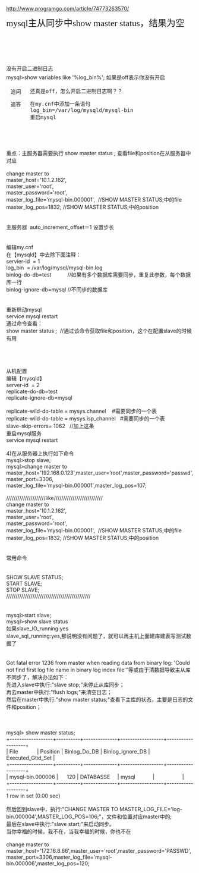 http://www.programgo.com/article/74773263570/<br />
<h1 accuse="qTitle" style="margin:0px;padding:0px;font-size:16px;font-stretch:normal;line-height:26px;font-family:&quot;word-break:break-all;position:relative;color:#333333;white-space:normal;">
	<span class="ask-title " style="display:inline;font-size:24px;line-height:34px;font-weight:400;overflow:hidden;">mysql主从同步中show master status，结果为空</span> 
</h1>
<br />
<p>
	<br />
</p>
<p>
	<br />
</p>
<div id="answer-content-1484062898" accuse="aContent" class="answer-text line" style="line-height:24px;">
	没有开启二进制日志<br />
mysql&gt;show variables like '%log_bin%';&nbsp;如果是off表示你没有开启
</div>
<div class="replyask-box mb-15" style="margin-bottom:15px;position:relative;overflow:hidden;">
	<div class="replyask line replyask-ask 0" id="replyask-124139895" style="position:relative;padding-bottom:0px;padding-top:14px;">
		<div class="ask-supply-line" style="width:1px;height:38px;background-image:initial;background-position:initial;background-size:initial;background-repeat:initial;background-attachment:initial;background-origin:initial;background-clip:initial;line-height:0;position:absolute;left:25px;top:14px;">
		</div>
		<div class="ask ask-supply f-12 grid" style="display:inline-block;float:left;position:relative;width:50px;height:22px;line-height:22px;border-radius:11px;border:1px solid #E8ECEE;text-align:center;margin-right:12px;background-image:initial;background-position:initial;background-size:initial;background-repeat:initial;background-attachment:initial;background-origin:initial;background-clip:initial;">
			追问
		</div>
		<div class="replyask-content line ml-10" accuse="qRA" id="replyask-content-124139895" style="margin-left:64px;word-break:break-all;">
<pre accuse="qRA" style="margin-top:0px;margin-bottom:0px;padding:0px;">还真是off，怎么开启二进制日志啊？？</pre>
		</div>
	</div>
	<div class="replyask line replyask-ans 1" id="replyask-124141802" style="position:relative;padding-bottom:0px;padding-top:14px;">
		<div class="ask-supply-line" style="width:1px;height:110px;background-image:initial;background-position:initial;background-size:initial;background-repeat:initial;background-attachment:initial;background-origin:initial;background-clip:initial;line-height:0;position:absolute;left:25px;top:14px;">
		</div>
		<div class="reply ask-supply f-12 grid" style="display:inline-block;float:left;width:50px;height:22px;line-height:22px;border-radius:11px;border:1px solid #E8ECEE;text-align:center;margin-right:12px;background-image:initial;background-position:initial;background-size:initial;background-repeat:initial;background-attachment:initial;background-origin:initial;background-clip:initial;position:relative;">
			追答
		</div>
		<div class="replyask-content line ml-10" accuse="aRA" id="replyask-content-124141802" style="margin-left:64px;word-break:break-all;">
<pre accuse="aRA" style="margin-top:0px;margin-bottom:0px;padding:0px;">在my.cnf中添加一条语句
log_bin=/var/log/mysqld/mysql-bin      
重启mysql</pre>
		</div>
	</div>
</div>
<p>
	<br />
</p>
<p>
	<br />
</p>
重点：主服务器需要执行 show master status ; 查看file和position在从服务器中对应<br />
<br />
change master to &nbsp;&nbsp;<br />
master_host='10.1.2.162', &nbsp;<br />
master_user='root', &nbsp;<br />
master_password='root', &nbsp;<br />
master_log_file='mysql-bin.000001', &nbsp;//SHOW MASTER STATUS;中的file&nbsp;<br />
master_log_pos=1832; //SHOW MASTER STATUS;中的position&nbsp;<br />
<br />
<br />
主服务器 &nbsp;auto_increment_offset＝1 设置步长<br />
<br />
<br />
编辑my.cnf&nbsp;<br />
在【mysqld】中去除下面注释：&nbsp;<br />
servier-id &nbsp;= 1&nbsp;<br />
log_bin &nbsp;= /var/log/mysql/mysql-bin.log&nbsp;<br />
binlog-do-db=test &nbsp; &nbsp; &nbsp; &nbsp; &nbsp; //如果有多个数据库需要同步，重复此参数，每个数据库一行&nbsp;<br />
binlog-ignore-db=mysql //不同步的数据库&nbsp;<br />
<br />
<br />
重新启动mysql&nbsp;<br />
service mysql restart&nbsp;<br />
通过命令查看：&nbsp;<br />
show master status ; &nbsp;//通过该命令获取file和position，这个在配置slave的时候有用&nbsp;<br />
<br />
<br />
<br />
<br />
从机配置&nbsp;<br />
编辑【mysqld】&nbsp;<br />
server-id &nbsp;= 2&nbsp;<br />
replicate-do-db=test&nbsp;<br />
replicate-ignore-db=mysql &nbsp;<br />
<br />
replicate-wild-do-table = mysys.channel &nbsp; &nbsp;#需要同步的一个表<br />
replicate-wild-do-table = mysys.isp_channel &nbsp; #需要同步的一个表<br />
slave-skip-errors= 1062 &nbsp; //加上这条&nbsp;<br />
重启mysql服务&nbsp;<br />
service mysql restart&nbsp;<br />
<br />
4)在从服务器上执行如下命令&nbsp;<br />
mysql&gt;stop slave;&nbsp;<br />
mysql&gt;change master to master_host='192.168.0.123',master_user=’root',master_password='passwd',master_port=3306,&nbsp;<br />
master_log_file='mysql-bin.000001',master_log_pos=107;<br />
<br />
/////////////////////like//////////////////////////<br />
change master to &nbsp;&nbsp;<br />
master_host='10.1.2.162', &nbsp;<br />
master_user='root', &nbsp;<br />
master_password='root', &nbsp;<br />
master_log_file='mysql-bin.000001', &nbsp;//SHOW MASTER STATUS;中的file&nbsp;<br />
master_log_pos=1832; //SHOW MASTER STATUS;中的position&nbsp;<br />
<br />
<br />
常用命令&nbsp;<br />
<br />
<br />
SHOW SLAVE STATUS;<br />
START SLAVE;<br />
STOP SLAVE;<br />
/////////////////////////////////////////////<br />
<br />
&nbsp;<br />
mysql&gt;start slave;&nbsp;<br />
mysql&gt;show slave status&nbsp;<br />
如果slave_IO_running:yes &nbsp; &nbsp;&nbsp;<br />
slave_sql_running:yes,那说明没有问题了，就可以再主机上面建库建表写测试数据了<br />
<br />
<br />
Got fatal error 1236 from master when reading data from binary log: 'Could not find first log file name in binary log index file'”等或由于清数据导致主从库不同步了，解决办法如下：&nbsp;<br />
先进入slave中执行:"slave stop;"来停止从库同步；&nbsp;<br />
再去master中执行:"flush logs;"来清空日志；&nbsp;<br />
然后在master中执行:"show master status;"查看下主库的状态，主要是日志的文件和position；&nbsp;<br />
<br />
<br />
<br />
mysql&gt; show master status;&nbsp;<br />
+------------------+----------+--------------+------------------+-------------------+&nbsp;<br />
| File &nbsp; &nbsp; &nbsp; &nbsp; &nbsp; &nbsp; | Position | Binlog_Do_DB | Binlog_Ignore_DB | Executed_Gtid_Set |&nbsp;<br />
+------------------+----------+--------------+------------------+-------------------+&nbsp;<br />
| mysql-bin.000006 | &nbsp; &nbsp; &nbsp;120 | DATABASSE &nbsp; &nbsp; | mysql &nbsp; &nbsp; &nbsp; &nbsp; &nbsp; &nbsp;| &nbsp; &nbsp; &nbsp; &nbsp; &nbsp; &nbsp; &nbsp; &nbsp; &nbsp; |&nbsp;<br />
+------------------+----------+--------------+------------------+-------------------+&nbsp;<br />
1 row in set (0.00 sec)&nbsp;<br />
<br />
然后回到slave中，执行:"CHANGE MASTER TO MASTER_LOG_FILE='log-bin.000004',MASTER_LOG_POS=106;"，文件和位置对应master中的;&nbsp;<br />
最后在slave中执行:"slave start;"来启动同步。&nbsp;<br />
当你幸福的时候，我不在，当我幸福的时候，你也不在&nbsp;<br />
<br />
change master to master_host='172.16.8.66',master_user='root',master_password='PASSWD',master_port=3306,master_log_file='mysql-bin.000006',master_log_pos=120;&nbsp;<br />
<div style="white-space:nowrap;">
	<br />
</div>